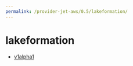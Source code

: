 ```yaml
---
permalink: /provider-jet-aws/0.5/lakeformation/
---
```


# lakeformation



* [v1alpha1](v1alpha1/index.md)